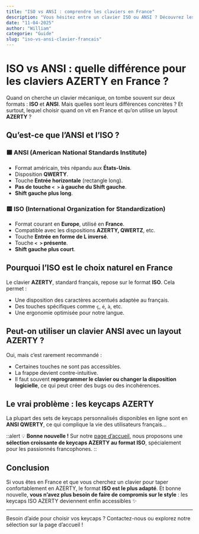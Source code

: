 ```yaml
---
title: "ISO vs ANSI : comprendre les claviers en France"
description: "Vous hésitez entre un clavier ISO ou ANSI ? Découvrez les différences et pourquoi l’ISO est idéal pour l’AZERTY en France, avec un large choix de keycaps ISO sur notre site."
date: "11-04-2025"
author: "William"
categorie: "Guide"
slug: "iso-vs-ansi-clavier-francais"
---
```


# ISO vs ANSI : quelle différence pour les claviers AZERTY en France ?

Quand on cherche un clavier mécanique, on tombe souvent sur deux formats : **ISO** et **ANSI**. Mais quelles sont leurs différences concrètes ? Et surtout, lequel choisir quand on vit en France et qu’on utilise un layout **AZERTY** ?

## Qu’est-ce que l’ANSI et l’ISO ?

### 🟦 ANSI (American National Standards Institute)
- Format américain, très répandu aux **États-Unis**.
- Disposition **QWERTY**.
- Touche **Entrée horizontale** (rectangle long).
- **Pas de touche `< >` à gauche du Shift gauche**.
- **Shift gauche plus long**.

### 🟨 ISO (International Organization for Standardization)
- Format courant en **Europe**, utilisé en **France**.
- Compatible avec les dispositions **AZERTY, QWERTZ**, etc.
- Touche **Entrée en forme de L inversé**.
- Touche **`< >` présente**.
- **Shift gauche plus court**.

## Pourquoi l’ISO est le choix naturel en France

Le clavier **AZERTY**, standard français, repose sur le format **ISO**. Cela permet :
- Une disposition des caractères accentués adaptée au français.
- Des touches spécifiques comme `ç`, `é`, `à`, etc.
- Une ergonomie optimisée pour notre langue.

## Peut-on utiliser un clavier ANSI avec un layout AZERTY ?

Oui, mais c’est rarement recommandé :
- Certaines touches ne sont pas accessibles.
- La frappe devient contre-intuitive.
- Il faut souvent **reprogrammer le clavier ou changer la disposition logicielle**, ce qui peut créer des bugs ou des incohérences.

## Le vrai problème : les keycaps AZERTY

La plupart des sets de keycaps personnalisés disponibles en ligne sont en **ANSI QWERTY**, ce qui complique la vie des utilisateurs français…

::alert
💡 **Bonne nouvelle !** Sur notre [page d’accueil](/), nous proposons une **sélection croissante de keycaps AZERTY au format ISO**, spécialement pour les passionnés francophones.
::

## Conclusion

Si vous êtes en France et que vous cherchez un clavier pour taper confortablement en AZERTY, le format **ISO est le plus adapté**. Et bonne nouvelle, **vous n’avez plus besoin de faire de compromis sur le style** : les keycaps ISO AZERTY deviennent enfin accessibles ✨

---

Besoin d’aide pour choisir vos keycaps ? Contactez-nous ou explorez notre sélection sur la page d’accueil !
